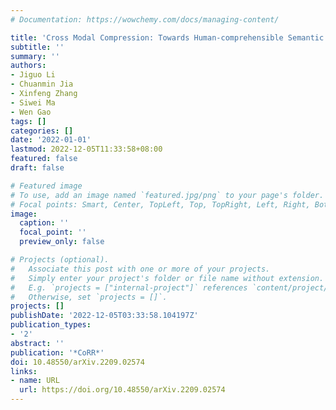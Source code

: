 ```yaml
---
# Documentation: https://wowchemy.com/docs/managing-content/

title: 'Cross Modal Compression: Towards Human-comprehensible Semantic Compression'
subtitle: ''
summary: ''
authors:
- Jiguo Li
- Chuanmin Jia
- Xinfeng Zhang
- Siwei Ma
- Wen Gao
tags: []
categories: []
date: '2022-01-01'
lastmod: 2022-12-05T11:33:58+08:00
featured: false
draft: false

# Featured image
# To use, add an image named `featured.jpg/png` to your page's folder.
# Focal points: Smart, Center, TopLeft, Top, TopRight, Left, Right, BottomLeft, Bottom, BottomRight.
image:
  caption: ''
  focal_point: ''
  preview_only: false

# Projects (optional).
#   Associate this post with one or more of your projects.
#   Simply enter your project's folder or file name without extension.
#   E.g. `projects = ["internal-project"]` references `content/project/deep-learning/index.md`.
#   Otherwise, set `projects = []`.
projects: []
publishDate: '2022-12-05T03:33:58.104197Z'
publication_types:
- '2'
abstract: ''
publication: '*CoRR*'
doi: 10.48550/arXiv.2209.02574
links:
- name: URL
  url: https://doi.org/10.48550/arXiv.2209.02574
---
```

